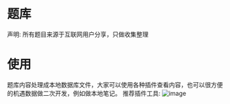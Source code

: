 # 题库
声明: 所有题目来源于互联网用户分享，只做收集整理
# 使用
题库内容处理成本地数据库文件，大家可以使用各种插件查看内容，也可以很方便的机遇数据做二次开发，例如做本地笔记。
推荐插件工具: 
![image](https://github.com/user-attachments/assets/1da2e262-5791-4554-9566-cad0dffb851b)
